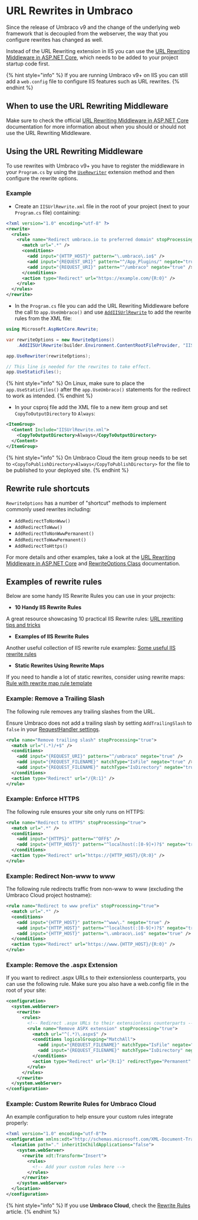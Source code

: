 # URL Rewrites in Umbraco

Since the release of Umbraco v9 and the change of the underlying web framework that is decoupled from the webserver, the way that you configure rewrites has changed as well.

Instead of the URL Rewriting extension in IIS you can use the [URL Rewriting Middleware in ASP.NET Core](https://docs.microsoft.com/en-us/aspnet/core/fundamentals/url-rewriting), which needs to be added to your project startup code first.

{% hint style="info" %}
If you are running Umbraco v9+ on IIS you can still add a `web.config` file to configure IIS features such as URL rewrites.
{% endhint %}

## When to use the URL Rewriting Middleware

Make sure to check the official [URL Rewriting Middleware in ASP.NET Core](https://docs.microsoft.com/en-us/aspnet/core/fundamentals/url-rewriting#when-to-use-url-rewriting-middleware) documentation for more information about when you should or should not use the URL Rewriting Middleware.

## Using the URL Rewriting Middleware

To use rewrites with Umbraco v9+ you have to register the middleware in your `Program.cs` by using the [`UseRewriter`](https://docs.microsoft.com/en-us/dotnet/api/microsoft.aspnetcore.builder.rewritebuilderextensions.userewriter) extension method and then configure the rewrite options.

### Example

* Create an `IISUrlRewrite.xml` file in the root of your project (next to your `Program.cs` file) containing:

```xml
<?xml version="1.0" encoding="utf-8" ?>
<rewrite>
  <rules>
    <rule name="Redirect umbraco.io to preferred domain" stopProcessing="true">
      <match url=".*" />
      <conditions>
        <add input="{HTTP_HOST}" pattern="\.umbraco\.io$" />
        <add input="{REQUEST_URI}" pattern="^/App_Plugins/" negate="true" />
        <add input="{REQUEST_URI}" pattern="^/umbraco" negate="true" />
      </conditions>
      <action type="Redirect" url="https://example.com/{R:0}" />
    </rule>
  </rules>
</rewrite>
```

* In the `Program.cs` file you can add the URL Rewriting Middleware before the call to `app.UseUmbraco()` and use [`AddIISUrlRewrite`](https://docs.microsoft.com/en-us/dotnet/api/microsoft.aspnetcore.rewrite.iisurlrewriteoptionsextensions.addiisurlrewrite) to add the rewrite rules from the XML file:

```csharp
using Microsoft.AspNetCore.Rewrite;

var rewriteOptions = new RewriteOptions()
    .AddIISUrlRewrite(builder.Environment.ContentRootFileProvider, "IISUrlRewrite.xml");

app.UseRewriter(rewriteOptions);

// This line is needed for the rewrites to take effect.
app.UseStaticFiles();
```

{% hint style="info" %}
On Linux, make sure to place the `app.UseStaticFiles()` after the `app.UseUmbraco()` statements for the redirect to work as intended.
{% endhint %}

* In your csproj file add the XML file to a new item group and set `CopyToOutputDirectory` to `Always`:

```xml
<ItemGroup>
  <Content Include="IISUrlRewrite.xml">
    <CopyToOutputDirectory>Always</CopyToOutputDirectory>
  </Content>
</ItemGroup>
```

{% hint style="info" %}
On Umbraco Cloud the item group needs to be set to `<CopyToPublishDirectory>Always</CopyToPublishDirectory>` for the file to be published to your deployed site.
{% endhint %}

## Rewrite rule shortcuts

`RewriteOptions` has a number of "shortcut" methods to implement commonly used rewrites including:

* `AddRedirectToNonWww()`
* `AddRedirectToWww()`
* `AddRedirectToNonWwwPermanent()`
* `AddRedirectToWwwPermanent()`
* `AddRedirectToHttps()`

For more details and other examples, take a look at the [URL Rewriting Middleware in ASP.NET Core](https://learn.microsoft.com/en-us/aspnet/core/fundamentals/url-rewriting) and [RewriteOptions Class](https://learn.microsoft.com/en-us/dotnet/api/microsoft.aspnetcore.rewrite.rewriteoptions) documentation.

## Examples of rewrite rules

Below are some handy IIS Rewrite Rules you can use in your projects:

* **10 Handy IIS Rewrite Rules**

A great resource showcasing 10 practical IIS Rewrite rules: [URL rewriting tips and tricks](https://ruslany.net/2009/04/10-url-rewriting-tips-and-tricks/)

* **Examples of IIS Rewrite Rules**

Another useful collection of IIS rewrite rule examples:  [Some useful IIS rewrite rules](https://odetocode.com/blogs/scott/archive/2014/03/27/some-useful-iis-rewrite-rules.aspx)

* **Static Rewrites Using Rewrite Maps**

If you need to handle a lot of static rewrites, consider using rewrite maps: [Rule with rewrite map rule template](https://www.iis.net/learn/extensions/url-rewrite-module/rule-with-rewrite-map-rule-template)

### Example: Remove a Trailing Slash

The following rule removes any trailing slashes from the URL.

Ensure Umbraco does not add a trailing slash by setting `AddTrailingSlash` to `false` in your [RequestHandler settings](../configuration/requesthandlersettings.md).

```xml
<rule name="Remove trailing slash" stopProcessing="true">
  <match url="(.*)/+$" />
  <conditions>
    <add input="{REQUEST_URI}" pattern="^/umbraco" negate="true" />
    <add input="{REQUEST_FILENAME}" matchType="IsFile" negate="true" />
    <add input="{REQUEST_FILENAME}" matchType="IsDirectory" negate="true" />
  </conditions>
  <action type="Redirect" url="/{R:1}" />
</rule>
```

### Example: Enforce HTTPS

The following rule ensures your site only runs on HTTPS:

```xml
<rule name="Redirect to HTTPS" stopProcessing="true">
  <match url=".*" />
  <conditions>
    <add input="{HTTPS}" pattern="^OFF$" />
    <add input="{HTTP_HOST}" pattern="^localhost(:[0-9]+)?$" negate="true" />
  </conditions>
  <action type="Redirect" url="https://{HTTP_HOST}/{R:0}" />
</rule>
```

### Example: Redirect Non-www to www

The following rule redirects traffic from non-www to www (excluding the Umbraco Cloud project hostname):

```xml
<rule name="Redirect to www prefix" stopProcessing="true">
  <match url=".*" />
  <conditions>
    <add input="{HTTP_HOST}" pattern="^www\." negate="true" />
    <add input="{HTTP_HOST}" pattern="^localhost(:[0-9]+)?$" negate="true" />
    <add input="{HTTP_HOST}" pattern="\.umbraco\.io$" negate="true" />
  </conditions>
  <action type="Redirect" url="https://www.{HTTP_HOST}/{R:0}" />
</rule>
```

### Example: Remove the .aspx Extension

If you want to redirect .aspx URLs to their extensionless counterparts, you can use the following rule. Make sure you also have a web.config file in the root of your site:

```xml
<configuration>
  <system.webServer>
    <rewrite>
      <rules>
        <!-- Redirect .aspx URLs to their extensionless counterparts -->
        <rule name="Remove ASPX extension" stopProcessing="true">
          <match url="^(.*)\.aspx$" />
          <conditions logicalGrouping="MatchAll">
            <add input="{REQUEST_FILENAME}" matchType="IsFile" negate="true" />
            <add input="{REQUEST_FILENAME}" matchType="IsDirectory" negate="true" />
          </conditions>
          <action type="Redirect" url="{R:1}" redirectType="Permanent" />
        </rule>
      </rules>
    </rewrite>
  </system.webServer>
</configuration>
```

### Example: Custom Rewrite Rules for Umbraco Cloud

An example configuration to help ensure your custom rules integrate properly:

```xml
<?xml version="1.0" encoding="utf-8"?>
<configuration xmlns:xdt="http://schemas.microsoft.com/XML-Document-Transform">
  <location path="." inheritInChildApplications="false">
    <system.webServer>
      <rewrite xdt:Transform="Insert">
        <rules>
          <!-- Add your custom rules here -->
        </rules>
      </rewrite>
    </system.webServer>
  </location>
</configuration>
```

{% hint style="info" %}
If you use **Umbraco Cloud**, check the [Rewrite Rules](https://docs.umbraco.com/umbraco-cloud/set-up/project-settings/manage-hostnames/rewrites-on-cloud) article.
{% endhint %}
